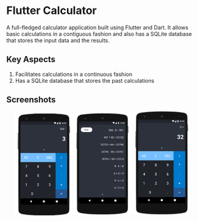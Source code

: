 # Flutter Calculator
A full-fledged calculator application built using Flutter and Dart. It allows basic calculations in a contiguous fashion and also has a SQLite database that stores the input data and the results.

## Key Aspects 
1. Facilitates calculations in a continuous fashion
2. Has a SQLite database that stores the past calculations

## Screenshots

<div align="center">
    <img src="screenshots/1.png" width="30%"/>
    <img src="screenshots/2.png" width="30%"/>
    <img src="screenshots/3.png" width="30%"/>
</div>




